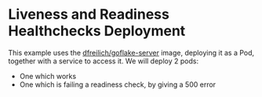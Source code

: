 # Liveness and Readiness Healthchecks Deployment

This example uses the [dfreilich/goflake-server](https://hub.docker.com/r/dfreilich/goflake-server) image, deploying it as a Pod, together with a service to access it. 
We will deploy 2 pods:
* One which works
* One which is failing a readiness check, by giving a 500 error
